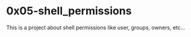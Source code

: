 # 0x05-shell_permissions

This is a project about shell permissions like user, groups, owners, etc...
